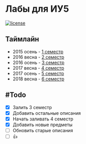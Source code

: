 # Лабы для ИУ5

[![license](https://img.shields.io/github/license/mashape/apistatus.svg)]()

## Таймлайн
* 2015 осень - [1 семестр](https://github.com/bestK1ngArthur/IU5/tree/master/1%20семестр/)
* 2016 весна - [2 семестр](https://github.com/bestK1ngArthur/IU5/tree/master/2%20семестр/)
* 2016 осень - [3 семестр](https://github.com/bestK1ngArthur/IU5/tree/master/3%20семестр/)
* 2017 весна - [4 семестр](https://github.com/bestK1ngArthur/IU5/tree/master/4%20семестр/)
* 2017 осень - [5 семестр](https://github.com/bestK1ngArthur/IU5/tree/master/5%20семестр/)
* 2018 весна - [6 семестр](https://github.com/bestK1ngArthur/IU5/tree/master/6%20семестр/)

## #Todo
- [x] Залить 3 семестр
- [x] Добавить остальные описания
- [x] Начать заливать 4 семестр
- [x] Добавить новые предметы
- [ ] Обновить старые описания
- [ ] :+1:
